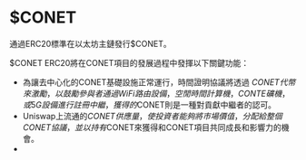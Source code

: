 # $CONET

通過ERC20標準在以太坊主鏈發行$CONET。

$CONET ERC20將在CONET項目的發展過程中發揮以下關鍵功能：

* 為讓去中心化的CONET基礎設施正常運行，時間證明協議將透過 $CONET 代幣來激勵，以鼓勵參與者通過WiFi路由設備，空閒時間計算機，CONTE礦機，或5G設備進行註冊中繼，獲得的$CONET則是一種對貢獻中繼者的認可。
* Uniswap上流通的$CONET供應量，使投資者能夠將市場價值，分配給整個CONET協議，並以持有$CONET來獲得和CONET項目共同成長和影響力的機會。
*

